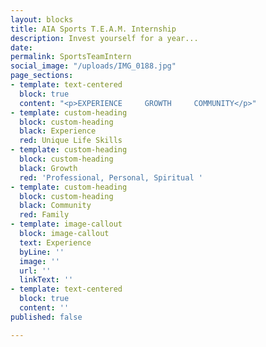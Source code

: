 ```yaml
---
layout: blocks
title: AIA Sports T.E.A.M. Internship
description: Invest yourself for a year...
date: 
permalink: SportsTeamIntern
social_image: "/uploads/IMG_0188.jpg"
page_sections:
- template: text-centered
  block: true
  content: "<p>EXPERIENCE     GROWTH     COMMUNITY</p>"
- template: custom-heading
  block: custom-heading
  black: Experience
  red: Unique Life Skills
- template: custom-heading
  block: custom-heading
  black: Growth
  red: 'Professional, Personal, Spiritual '
- template: custom-heading
  block: custom-heading
  black: Community
  red: Family
- template: image-callout
  block: image-callout
  text: Experience
  byLine: ''
  image: ''
  url: ''
  linkText: ''
- template: text-centered
  block: true
  content: ''
published: false

---
```

